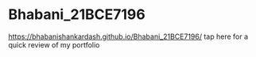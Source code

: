# Bhabani_21BCE7196
https://bhabanishankardash.github.io/Bhabani_21BCE7196/ tap here for a quick review of my portfolio
